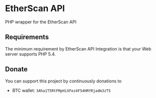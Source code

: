 # EtherScan API
PHP wrapper for the EtherScan API

Requirements
------------
The minimum requirement by EtherScan API Integration is that your Web server supports PHP 5.4.

Donate
-----
You can support this project by continuously donations to
 * BTC wallet: `3Aha1T5RtFMpHiXFez4F54HRYRjadm3zT5`
